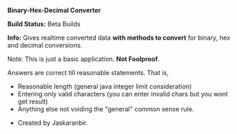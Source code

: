 **Binary-Hex-Decimal Converter**

**Build Status:** Beta Builds

**Info:** Gives realtime converted data **with methods to convert** for binary, hex and decimal conversions.

Note: This is just a basic application. **Not Foolproof**.

Answers are correct till reasonable statements. That is,

* Reasonable length (general java integer limit consideration)
* Entering only valid characters (you can enter invalid chars but you wont get result)
* Anything else not voiding the "general" common sense rule.

- Created by Jaskaranbir.